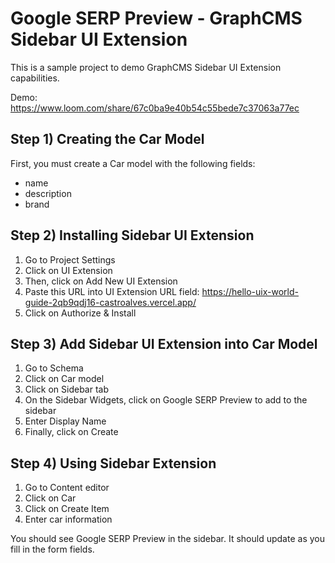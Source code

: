 # Google SERP Preview - GraphCMS Sidebar UI Extension

This is a sample project to demo GraphCMS Sidebar UI Extension capabilities.

Demo: https://www.loom.com/share/67c0ba9e40b54c55bede7c37063a77ec

## Step 1) Creating the Car Model

First, you must create a Car model with the following fields:

- name
- description
- brand

## Step 2) Installing Sidebar UI Extension

1. Go to Project Settings
2. Click on UI Extension
3. Then, click on Add New UI Extension
4. Paste this URL into UI Extension URL field: https://hello-uix-world-guide-2qb9qdj16-castroalves.vercel.app/
5. Click on Authorize & Install

## Step 3) Add Sidebar UI Extension into Car Model

1. Go to Schema
2. Click on Car model
3. Click on Sidebar tab
4. On the Sidebar Widgets, click on Google SERP Preview to add to the sidebar
5. Enter Display Name
6. Finally, click on Create

## Step 4) Using Sidebar Extension

1. Go to Content editor
2. Click on Car
3. Click on Create Item
4. Enter car information

You should see Google SERP Preview in the sidebar. It should update as you fill in the form fields.
